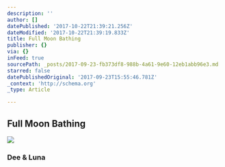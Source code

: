 ```yaml
---
description: ''
author: []
datePublished: '2017-10-22T21:39:21.256Z'
dateModified: '2017-10-22T21:39:19.833Z'
title: Full Moon Bathing
publisher: {}
via: {}
inFeed: true
sourcePath: _posts/2017-09-23-fb373df8-988b-4a61-9e60-12eb1abb96e3.md
starred: false
datePublishedOriginal: '2017-09-23T15:55:46.781Z'
_context: 'http://schema.org'
_type: Article

---
```

## Full Moon Bathing
![](https://the-grid-user-content.s3-us-west-2.amazonaws.com/8ffc119c-4b33-486d-ae2c-6e0d2c3e2a05.jpg)

### Dee & Luna